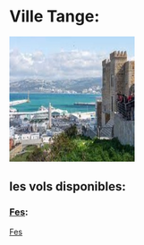 # Ville Tange: 
![Tanger](../ressources/tanger.jpg)


## les vols disponibles:
### [Fes](fes.md):
[Fes](../ressources/Fes.jpg)


